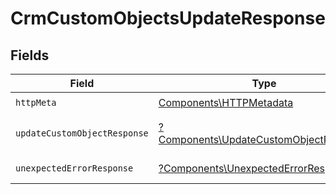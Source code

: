 # CrmCustomObjectsUpdateResponse


## Fields

| Field                                                                                           | Type                                                                                            | Required                                                                                        | Description                                                                                     |
| ----------------------------------------------------------------------------------------------- | ----------------------------------------------------------------------------------------------- | ----------------------------------------------------------------------------------------------- | ----------------------------------------------------------------------------------------------- |
| `httpMeta`                                                                                      | [Components\HTTPMetadata](../../Models/Components/HTTPMetadata.md)                              | :heavy_check_mark:                                                                              | N/A                                                                                             |
| `updateCustomObjectResponse`                                                                    | [?Components\UpdateCustomObjectResponse](../../Models/Components/UpdateCustomObjectResponse.md) | :heavy_minus_sign:                                                                              | Custom object updated                                                                           |
| `unexpectedErrorResponse`                                                                       | [?Components\UnexpectedErrorResponse](../../Models/Components/UnexpectedErrorResponse.md)       | :heavy_minus_sign:                                                                              | Unexpected error                                                                                |